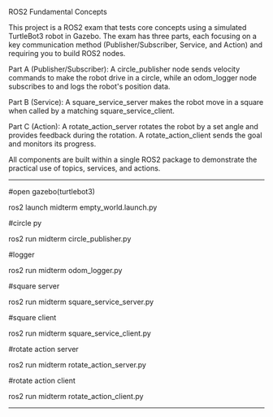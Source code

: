 ROS2 Fundamental Concepts

This project is a ROS2 exam that tests core concepts using a simulated TurtleBot3 robot in Gazebo. The exam has three parts, each focusing on a key communication method (Publisher/Subscriber, Service, and Action) and requiring you to build ROS2 nodes.


Part A (Publisher/Subscriber): 
A circle_publisher node sends velocity commands to make the robot drive in a circle, while an odom_logger node subscribes to and logs the robot's position data.


Part B (Service):
A square_service_server makes the robot move in a square when called by a matching square_service_client.


Part C (Action):
A rotate_action_server rotates the robot by a set angle and provides feedback during the rotation. A rotate_action_client sends the goal and monitors its progress.


All components are built within a single ROS2 package to demonstrate the practical use of topics, services, and actions.

-------------------------------------------------------------------------------------------------------------------------------------------------------------------------
#open gazebo(turtlebot3)

ros2 launch midterm empty_world.launch.py


#circle py

ros2 run midterm circle_publisher.py

#logger

ros2 run midterm odom_logger.py


#square server

ros2 run midterm square_service_server.py

#square client

ros2 run midterm square_service_client.py


#rotate action server

ros2 run midterm rotate_action_server.py

#rotate action client

ros2 run midterm rotate_action_client.py

-------------------------------------------------------------------------------------------------------------------------------------------------------------------------
